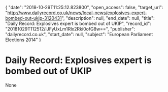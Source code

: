 {
  "date": "2018-10-29T11:25:12.823800", 
  "open_access": false, 
  "target_url": "http://www.dailyrecord.co.uk/news/local-news/explosives-expert-bombed-out-ukip-3120431", 
  "description": null, 
  "end_date": null, 
  "title": "Daily Record: Explosives expert is bombed out of UKIP", 
  "record_id": "20181029T112512/iJFyUxLm1Rlx2Rki0ofG8w==", 
  "publisher": "dailyrecord.co.uk", 
  "start_date": null, 
  "subject": "European Parliament Elections 2014"
}

# Daily Record: Explosives expert is bombed out of UKIP

None